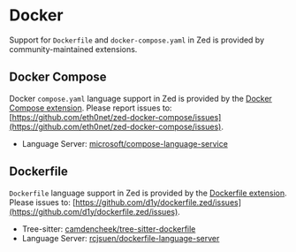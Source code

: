 # Docker

Support for `Dockerfile` and `docker-compose.yaml` in Zed is provided by community-maintained extensions.

## Docker Compose

Docker `compose.yaml` language support in Zed is provided by the [Docker Compose extension](https://github.com/eth0net/zed-docker-compose). Please report issues to: [https://github.com/eth0net/zed-docker-compose/issues](https://github.com/eth0net/zed-docker-compose/issues).

- Language Server: [microsoft/compose-language-service](https://github.com/microsoft/compose-language-service)

## Dockerfile

`Dockerfile` language support in Zed is provided by the [Dockerfile extension](https://github.com/d1y/dockerfile.zed). Please issues to: [https://github.com/d1y/dockerfile.zed/issues](https://github.com/d1y/dockerfile.zed/issues).

- Tree-sitter: [camdencheek/tree-sitter-dockerfile](https://github.com/camdencheek/tree-sitter-dockerfile)
- Language Server: [rcjsuen/dockerfile-language-server](https://github.com/rcjsuen/dockerfile-language-server)
